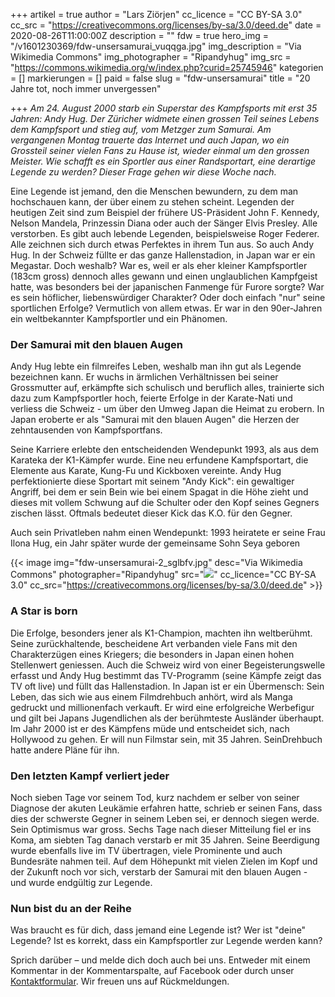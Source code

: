 +++
artikel = true
author = "Lars Ziörjen"
cc_licence = "CC BY-SA 3.0"
cc_src = "https://creativecommons.org/licenses/by-sa/3.0/deed.de"
date = 2020-08-26T11:00:00Z
description = ""
fdw = true
hero_img = "/v1601230369/fdw-unsersamurai_vuqqga.jpg"
img_description = "Via Wikimedia Commons"
img_photographer = "Ripandyhug"
img_src = "https://commons.wikimedia.org/w/index.php?curid=25745946"
kategorien = []
markierungen = []
paid = false
slug = "fdw-unsersamurai"
title = "20 Jahre tot, noch immer unvergessen"

+++
_Am 24. August 2000 starb ein Superstar des Kampfsports mit erst 35 Jahren: Andy Hug. Der Züricher widmete einen grossen Teil seines Lebens dem Kampfsport und stieg auf, vom Metzger zum Samurai. Am vergangenen Montag trauerte das Internet und auch Japan, wo ein Grossteil seiner vielen Fans zu Hause ist, wieder einmal um den grossen Meister. Wie schafft es ein Sportler aus einer Randsportart, eine derartige Legende zu werden? Dieser Frage gehen wir diese Woche nach._

Eine Legende ist jemand, den die Menschen bewundern, zu dem man hochschauen kann, der über einem zu stehen scheint. Legenden der heutigen Zeit sind zum Beispiel der frühere US-Präsident John F. Kennedy, Nelson Mandela, Prinzessin Diana oder auch der Sänger Elvis Presley. Alle verstorben. Es gibt auch lebende Legenden, beispielsweise Roger Federer. Alle zeichnen sich durch etwas Perfektes in ihrem Tun aus. So auch Andy Hug. In der Schweiz füllte er das ganze Hallenstadion, in Japan war er ein Megastar. Doch weshalb? War es, weil er als eher kleiner Kampfsportler (183cm gross) dennoch alles gewann und einen unglaublichen Kampfgeist hatte, was besonders bei der japanischen Fanmenge für Furore sorgte? War es sein höflicher, liebenswürdiger Charakter? Oder doch einfach "nur" seine sportlichen Erfolge? Vermutlich von allem etwas. Er war in den 90er-Jahren ein weltbekannter Kampfsportler und ein Phänomen.

### Der Samurai mit den blauen Augen

Andy Hug lebte ein filmreifes Leben, weshalb man ihn gut als Legende bezeichnen kann. Er wuchs in ärmlichen Verhältnissen bei seiner Grossmutter auf, erkämpfte sich schulisch und beruflich alles, trainierte sich dazu zum Kampfsportler hoch, feierte Erfolge in der Karate-Nati und verliess die Schweiz - um über den Umweg Japan die Heimat zu erobern. In Japan eroberte er als "Samurai mit den blauen Augen" die Herzen der zehntausenden von Kampfsportfans.

Seine Karriere erlebte den entscheidenden Wendepunkt 1993, als aus dem Karateka der K1-Kämpfer wurde. Eine neu erfundene Kampfsportart, die Elemente aus Karate, Kung-Fu und Kickboxen vereinte. Andy Hug perfektionierte diese Sportart mit seinem "Andy Kick": ein gewaltiger Angriff, bei dem er sein Bein wie bei einem Spagat in die Höhe zieht und dieses mit vollem Schwung auf die Schulter oder den Kopf seines Gegners zischen lässt. Oftmals bedeutet dieser Kick das K.O. für den Gegner.

Auch sein Privatleben nahm einen Wendepunkt: 1993 heiratete er seine Frau Ilona Hug, ein Jahr später wurde der gemeinsame Sohn Seya geboren

{{< image img="fdw-unsersamurai-2_sglbfv.jpg" desc="Via Wikimedia Commons" photographer="Ripandyhug" src="![](https://commons.wikimedia.org/wiki/File:Andy_hug.jpg)" cc_licence="CC BY-SA 3.0" cc_src="https://creativecommons.org/licenses/by-sa/3.0/deed.de" >}}

### A Star is born

Die Erfolge, besonders jener als K1-Champion, machten ihn weltberühmt. Seine zurückhaltende, bescheidene Art verbanden viele Fans mit den Charakterzügen eines Kriegers; die besonders in Japan einen hohen Stellenwert geniessen. Auch die Schweiz wird von einer Begeisterungswelle erfasst und Andy Hug bestimmt das TV-Programm (seine Kämpfe zeigt das TV oft live) und füllt das Hallenstadion. In Japan ist er ein Übermensch: Sein Leben, das sich wie aus einem Filmdrehbuch anhört, wird als Manga gedruckt und millionenfach verkauft. Er wird eine erfolgreiche Werbefigur und gilt bei Japans Jugendlichen als der berühmteste Ausländer überhaupt. Im Jahr 2000 ist er des Kämpfens müde und entscheidet sich, nach Hollywood zu gehen. Er will nun Filmstar sein, mit 35 Jahren. SeinDrehbuch hatte andere Pläne für ihn.

### Den letzten Kampf verliert jeder

Noch sieben Tage vor seinem Tod, kurz nachdem er selber von seiner Diagnose der akuten Leukämie erfahren hatte, schrieb er seinen Fans, dass dies der schwerste Gegner in seinem Leben sei, er dennoch siegen werde. Sein Optimismus war gross. Sechs Tage nach dieser Mitteilung fiel er ins Koma, am siebten Tag danach verstarb er mit 35 Jahren. Seine Beerdigung wurde ebenfalls live im TV übertragen, viele Prominente und auch Bundesräte nahmen teil. Auf dem Höhepunkt mit vielen Zielen im Kopf und der Zukunft noch vor sich, verstarb der Samurai mit den blauen Augen - und wurde endgültig zur Legende.

### Nun bist du an der Reihe

Was braucht es für dich, dass jemand eine Legende ist? Wer ist "deine" Legende? Ist es korrekt, dass ein Kampfsportler zur Legende werden kann?

Sprich darüber – und melde dich doch auch bei uns. Entweder mit einem Kommentar in der Kommentarspalte, auf Facebook oder durch unser [Kontaktformular](https://www.chinderzytig.ch/kontakt/). Wir freuen uns auf Rückmeldungen.
